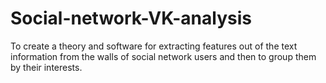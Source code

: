# Social-network-VK-analysis
To create a theory and software for extracting features out of the text information from the walls of social network users and then to group them by their interests.
